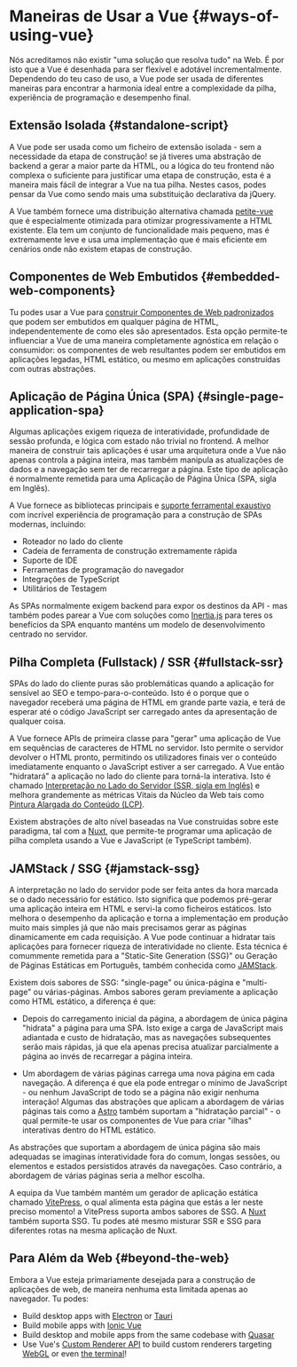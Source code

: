 # Maneiras de Usar a Vue {#ways-of-using-vue}

Nós acreditamos não existir "uma solução que resolva tudo" na Web. É por isto que a Vue é desenhada para ser flexível e adotável incrementalmente. Dependendo do teu caso de uso, a Vue pode ser usada de diferentes maneiras para encontrar a harmonia ideal entre a complexidade da pilha, experiência de programação e desempenho final.

## Extensão Isolada {#standalone-script}

A Vue pode ser usada como um ficheiro de extensão isolada - sem a necessidade da etapa de construção! se já tiveres uma abstração de backend a gerar a maior parte da HTML, ou a lógica do teu frontend não complexa o suficiente para justificar uma etapa de construção, esta é a maneira mais fácil de integrar a Vue na tua pilha. Nestes casos, podes pensar da Vue como sendo mais uma substituição declarativa da jQuery.

A Vue também fornece uma distribuição alternativa chamada [petite-vue](https://github.com/vuejs/petite-vue) que é especialmente otimizada para otimizar progressivamente a HTML existente. Ela tem um conjunto de funcionalidade mais pequeno, mas é extremamente leve e usa uma implementação que é mais eficiente em cenários onde não existem etapas de construção.

## Componentes de Web Embutidos {#embedded-web-components}

Tu podes usar a Vue para [construir Componentes de Web padronizados](/guide/extras/web-components) que podem ser embutidos em qualquer página de HTML, independentemente de como eles são apresentados. Esta opção permite-te influenciar a Vue de uma maneira completamente agnóstica em relação o consumidor: os componentes de web resultantes podem ser embutidos em aplicações legadas, HTML estático, ou mesmo em aplicações construídas com outras abstrações.

## Aplicação de Página Única (SPA) {#single-page-application-spa}

Algumas aplicações exigem riqueza de interatividade, profundidade de sessão profunda, e lógica com estado não trivial no frontend. A melhor maneira de construir tais aplicações é usar uma arquitetura onde a Vue não apenas controla a página inteira, mas também manipula as atualizações de dados e a navegação sem ter de recarregar a página. Este tipo de aplicação é normalmente remetida para uma Aplicação de Página Única (SPA, sigla em Inglês).

A Vue fornece as bibliotecas principais e [suporte ferramental exaustivo](/guide/scaling-up/tooling) com incrível experiência de programação para a construção de SPAs modernas, incluindo:

- Roteador no lado do cliente
- Cadeia de ferramenta de construção extremamente rápida
- Suporte de IDE
- Ferramentas de programação do navegador
- Integrações de TypeScript
- Utilitários de Testagem

As SPAs normalmente exigem backend para expor os destinos da API - mas também podes parear a Vue com soluções como [Inertia.js](https://inertiajs.com) para teres os benefícios da SPA enquanto manténs um modelo de desenvolvimento centrado no servidor.

## Pilha Completa (Fullstack) / SSR {#fullstack-ssr}

SPAs do lado do cliente puras são problemáticas quando a aplicação for sensível ao SEO e tempo-para-o-conteúdo. Isto é o porque que o navegador receberá uma página de HTML em grande parte vazia, e terá de esperar até o código JavaScript ser carregado antes da apresentação de qualquer coisa.

A Vue fornece APIs de primeira classe para "gerar" uma aplicação de Vue em sequências de caracteres de HTML no servidor. Isto permite o servidor devolver o HTML pronto, permitindo os utilizadores finais ver o conteúdo imediatamente enquanto o JavaScript estiver a ser carregado. A Vue então "hidratará" a aplicação no lado do cliente para torná-la interativa. Isto é chamado [Interpretação no Lado do Servidor (SSR, sigla em Inglês)](/guide/scaling-up/ssr) e melhora grandemente as métricas Vitais da Núcleo da Web tais como [Pintura Alargada do Conteúdo (LCP)](https://web.dev/lcp/).

Existem abstrações de alto nível baseadas na Vue construídas sobre este paradigma, tal com a [Nuxt](https://nuxt.com/), que permite-te programar uma aplicação de pilha completa usando a Vue e JavaScript (e TypeScript também).

## JAMStack / SSG {#jamstack-ssg}

A interpretação no lado do servidor pode ser feita antes da hora marcada se o dado necessário for estático. Isto significa que podemos pré-gerar uma aplicação inteira em HTML e servi-la como ficheiros estáticos. Isto melhora o desempenho da aplicação e torna a implementação em produção muito mais simples já que não mais precisamos gerar as páginas dinamicamente em cada requisição. A Vue pode continuar a hidratar tais aplicações para fornecer riqueza de interatividade no cliente. Esta técnica é comummente remetida para a "Static-Site Generation (SSG)" ou Geração de Páginas Estáticas em Português, também conhecida como [JAMStack](https://jamstack.org/what-is-jamstack/).

Existem dois sabores de SSG: "single-page" ou única-página e "multi-page" ou várias-páginas. Ambos sabores geram previamente a aplicação como HTML estático, a diferença é que:

- Depois do carregamento inicial da página, a abordagem de única página "hidrata" a página para uma SPA. Isto exige a carga de JavaScript mais adiantada e custo de hidratação, mas as navegações subsequentes serão mais rápidas, já que ela apenas precisa atualizar parcialmente a página ao invés de recarregar a página inteira.

- Um abordagem de várias páginas carrega uma nova página em cada navegação. A diferença é que ela pode entregar o mínimo de JavaScript - ou nenhum JavaScript de todo se a página não exigir nenhuma interação! Algumas das abstrações que aplicam a abordagem de várias páginas tais como a [Astro](https://astro.build/) também suportam a "hidratação parcial" - o qual permite-te usar os componentes de Vue para criar "ilhas" interativas dentro do HTML estático.

As abstrações que suportam a abordagem de única página são mais adequadas se imaginas interatividade fora do comum, longas sessões, ou elementos e estados persistidos através da navegações. Caso contrário, a abordagem de várias páginas seria a melhor escolha.

A equipa da Vue também mantém um gerador de aplicação estática chamado [VitePress](https://vitepress.vuejs.org/), o qual alimenta esta página que estás a ler neste preciso momento! a VitePress suporta ambos sabores de SSG. A [Nuxt](https://nuxt.com/) também suporta SSG. Tu podes até mesmo misturar SSR e SSG para diferentes rotas na mesma aplicação de Nuxt.

## Para Além da Web {#beyond-the-web}

Embora a Vue esteja primariamente desejada para a construção de aplicações de web, de maneira nenhuma esta limitada apenas ao navegador. Tu podes:

- Build desktop apps with [Electron](https://www.electronjs.org/) or [Tauri](https://tauri.studio/en/)
- Build mobile apps with [Ionic Vue](https://ionicframework.com/docs/vue/overview)
- Build desktop and mobile apps from the same codebase with [Quasar](https://quasar.dev/)
- Use Vue's [Custom Renderer API](/api/custom-renderer) to build custom renderers targeting [WebGL](https://troisjs.github.io/) or even [the terminal](https://github.com/vue-terminal/vue-termui)!
